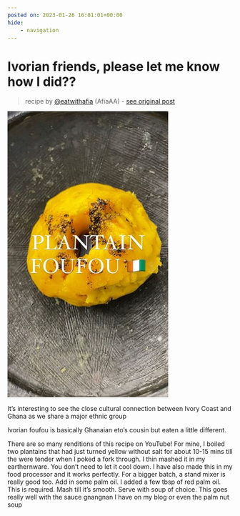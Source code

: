 ```yaml
---
posted on: 2023-01-26 16:01:01+00:00
hide:
    - navigation
---
```


# Ivorian friends, please let me know how I did??  

> recipe by [@eatwithafia](https://www.instagram.com/eatwithafia/) 
(AfiaAA) - [see original post](https://instagram.com/p/Cn4mGdaDeVh)

![](../img/eatwithafia_26-01-2023_1601.png)

  
It’s interesting to see the close cultural connection between Ivory Coast and Ghana as we share a major ethnic group  
  
Ivorian foufou is basically Ghanaian eto’s cousin but eaten a little different.  
  
There are so many renditions of this recipe on YouTube! For mine, I boiled two plantains that had just turned yellow without salt for about 10-15 mins till the were tender when I poked a fork through. I thin mashed it in my earthernware. You don’t need to let it cool down. I have also made this in my food processor and it works perfectly. For a bigger batch, a stand mixer is really good too. Add in some palm oil. I added a few tbsp of red palm oil. This is required. Mash till it’s smooth. Serve with soup of choice. This goes really well with the sauce gnangnan I have on my blog or even the palm nut soup   